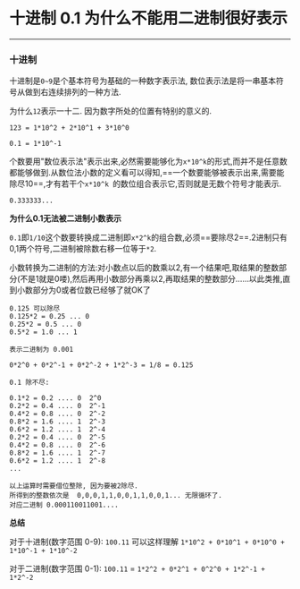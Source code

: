 # 十进制 0.1 为什么不能用二进制很好表示

---

### 十进制  

十进制是`0~9`是个基本符号为基础的一种数字表示法, 数位表示法是将一串基本符号从做到右连续排列的一种方法.

为什么`12`表示一十二. 因为数字所处的位置有特别的意义的.

	123 = 1*10^2 + 2*10^1 + 3*10^0
	
	0.1 = 1*10^-1
	
个数要用"数位表示法"表示出来,必然需要能够化为`x*10^k`的形式,而并不是任意数都能够做到.从数位法小数的定义看可以得知,==一个数要能够被表示出来,需要能除尽10==,才有若干个`x*10^k `的数位组合表示它,否则就是无数个符号才能表示.

	0.333333...
		
**为什么0.1无法被二进制小数表示**

`0.1`即`1/10`这个数要转换成二进制即`x*2^k`的组合数,必须==要除尽2==.2进制只有0,1两个符号,二进制被除数右移一位等于`*2`.

小数转换为二进制的方法:对小数点以后的数乘以2,有一个结果吧,取结果的整数部分(不是1就是0喽),然后再用小数部分再乘以2,再取结果的整数部分……以此类推,直到小数部分为0或者位数已经够了就OK了
	
	0.125 可以除尽
	0.125*2 = 0.25 ... 0
	0.25*2 = 0.5 ... 0
	0.5*2 = 1.0 ... 1
	
	表示二进制为 0.001
	
	0*2^0 + 0*2^-1 + 0*2^-2 + 1*2^-3 = 1/8 = 0.125 

	0.1 除不尽:
	
	0.1*2 = 0.2 .... 0  2^0
	0.2*2 = 0.4 .... 0  2^-1
	0.4*2 = 0.8 .... 0  2^-2
	0.8*2 = 1.6 .... 1  2^-3
	0.6*2 = 1.2 .... 1  2^-4
	0.2*2 = 0.4 .... 0  2^-5
	0.4*2 = 0.8 .... 0  2^-6
	0.8*2 = 1.6 .... 1  2^-7
	0.6*2 = 1.2 .... 1  2^-8
	...
	
	以上运算时需要借位整除, 因为要被2除尽.
	所得到的整数依次是  0,0,0,1,1,0,0,1,1,0,0,1... 无限循环了.
	对应二进制 0.000110011001....
	
**总结**

对于十进制(数字范围 0-9): `100.11` 可以这样理解 `1*10^2 + 0*10^1 + 0*10^0 + 1*10^-1 + 1*10^-2`

对于二进制(数字范围 0-1): `100.11` = `1*2^2 + 0*2^1 + 0^2^0 + 1*2^-1 + 1*2^-2`
